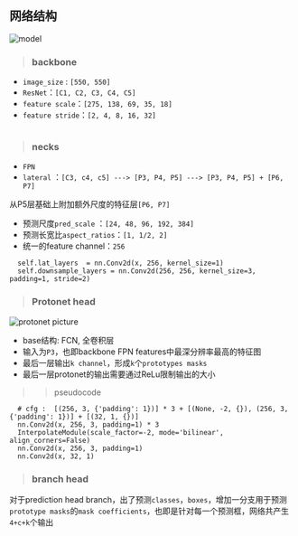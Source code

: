 ## 网络结构
![model](./img/model.PNG)

> ### backbone

- `image_size` : `[550, 550]`
- `ResNet`：`[C1, C2, C3, C4, C5]`
- `feature scale`：`[275, 138, 69, 35, 18]`
- `feature stride`：`[2, 4, 8, 16, 32]`
```

```

> ### necks
- `FPN`
- `lateral` ：`[C3, c4, c5] ---> [P3, P4, P5] ---> [P3, P4, P5] + [P6, P7] `

从P5层基础上附加额外尺度的特征层`[P6, P7]`

- 预测尺度`pred_scale` ：`[24, 48, 96, 192, 384]`
- 预测长宽比`aspect_ratios`：`[1, 1/2, 2]`
- 统一的feature channel：`256`
```
  self.lat_layers  = nn.Conv2d(x, 256, kernel_size=1)
  self.downsample_layers = nn.Conv2d(256, 256, kernel_size=3, padding=1, stride=2)
```

> ### Protonet head
![protonet picture](./img/protonet.PNG)  
- base结构: FCN, 全卷积层
- 输入为`P3`，也即backbone FPN features中最深分辨率最高的特征图
- 最后一层输出`k channel`，形成`k`个`prototypes masks` 
- 最后一层protonet的输出需要通过ReLu限制输出的大小  
>> pseudocode  
```
  # cfg :  [(256, 3, {'padding': 1})] * 3 + [(None, -2, {}), (256, 3, {'padding': 1})] + [(32, 1, {})]
  nn.Conv2d(x, 256, 3, padding=1) * 3
  InterpolateModule(scale_factor=-2, mode='bilinear', align_corners=False)
  nn.Conv2d(x, 256, 3, padding=1)
  nn.Conv2d(x, 32, 1)
```

> ### branch head
对于prediction head branch，出了预测`classes`，`boxes`，增加一分支用于预测`prototype masks`的`mask coefficients`，也即是针对每一个预测框，网络共产生`4+c+k`个输出
